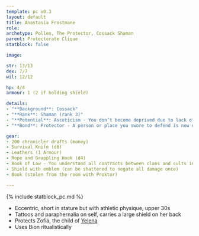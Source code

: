 ```yaml
---
template: pc v0.3
layout: default
title: Anastasia Frostmane
role:
archetype: Pollen, The Protector, Cossack Shaman
parent: Protectorate Clique
statblock: false

image: 

str: 13/13
dex: 7/7
wil: 12/12

hp: 4/4
armour: 1 (2 if holding shield)

details:
- "**Background**: Cossack"
- "**Rank**: Shaman (rank 3)"
- "**Potential**: Asceticism - You don’t become deprived due to lack of water or food."
- "**Bond**: Protector - A person or place you swore to defend is now under threat, and you will stop at nothing to protect them. You carry a shield with the emblem of your cause."

gear:
- 200 chronicler drafts (money)
- Survival Knife (d6)
- Leathers (1 Armour)
- Rope and Grappling Hook (d4)
- Book of Law - You understand all contracts between clans and cults in Pollen
- Shield with emblem (can be shattered to negate all damage once)
- Book (stolen from the room with Proktor)

---
```


{% include statblock_pc.md %}

- Eccentric, short in stature but with athletic physique, upper 30s
- Tattoos and paraphernalia on self, carries a large shield on her back
- Protects Zofia, the child of [Yelena](Yelena.md)
- Uses Bion ritualistically 
